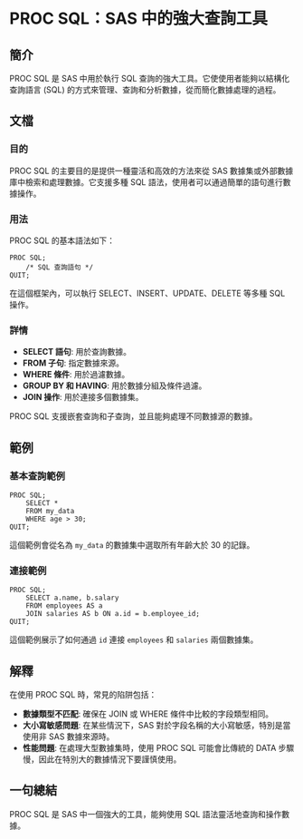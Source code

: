 <!--
Meta Description: # PROC SQL：SAS 中的強大查詢工具 ## 簡介 PROC SQL 是 SAS 中用於執行 SQL 查詢的強大工具。它使使用者能夠以結構化查詢語言 (SQL) 的方式來管理、查詢和分析數據，從而簡化數據處理的過程。 ## 文檔 ### 目的 PROC SQL 的主要目的是提供一種靈活和高效...
Meta Keywords: sql, proc, sas, select, quit
-->

# PROC SQL：SAS 中的強大查詢工具

## 簡介
PROC SQL 是 SAS 中用於執行 SQL 查詢的強大工具。它使使用者能夠以結構化查詢語言 (SQL) 的方式來管理、查詢和分析數據，從而簡化數據處理的過程。

## 文檔
### 目的
PROC SQL 的主要目的是提供一種靈活和高效的方法來從 SAS 數據集或外部數據庫中檢索和處理數據。它支援多種 SQL 語法，使用者可以通過簡單的語句進行數據操作。

### 用法
PROC SQL 的基本語法如下：
```sas
PROC SQL;
    /* SQL 查詢語句 */
QUIT;
```
在這個框架內，可以執行 SELECT、INSERT、UPDATE、DELETE 等多種 SQL 操作。

### 詳情
- **SELECT 語句**: 用於查詢數據。
- **FROM 子句**: 指定數據來源。
- **WHERE 條件**: 用於過濾數據。
- **GROUP BY 和 HAVING**: 用於數據分組及條件過濾。
- **JOIN 操作**: 用於連接多個數據集。

PROC SQL 支援嵌套查詢和子查詢，並且能夠處理不同數據源的數據。

## 範例
### 基本查詢範例
```sas
PROC SQL;
    SELECT *
    FROM my_data
    WHERE age > 30;
QUIT;
```
這個範例會從名為 `my_data` 的數據集中選取所有年齡大於 30 的記錄。

### 連接範例
```sas
PROC SQL;
    SELECT a.name, b.salary
    FROM employees AS a
    JOIN salaries AS b ON a.id = b.employee_id;
QUIT;
```
這個範例展示了如何通過 `id` 連接 `employees` 和 `salaries` 兩個數據集。

## 解釋
在使用 PROC SQL 時，常見的陷阱包括：
- **數據類型不匹配**: 確保在 JOIN 或 WHERE 條件中比較的字段類型相同。
- **大小寫敏感問題**: 在某些情況下，SAS 對於字段名稱的大小寫敏感，特別是當使用非 SAS 數據來源時。
- **性能問題**: 在處理大型數據集時，使用 PROC SQL 可能會比傳統的 DATA 步驟慢，因此在特別大的數據情況下要謹慎使用。

## 一句總結
PROC SQL 是 SAS 中一個強大的工具，能夠使用 SQL 語法靈活地查詢和操作數據。
